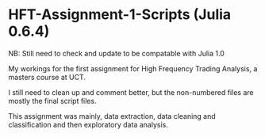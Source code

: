 # HFT-Assignment-1-Scripts (Julia 0.6.4)

NB: Still need to check and update to be compatable with Julia 1.0

My workings for the first assignment for High Frequency Trading Analysis, a masters course at UCT.

I still need to clean up and comment better, but the non-numbered files are mostly the final script files.

This assignment was mainly, data extraction, data cleaning and classification and then exploratory data analysis.
